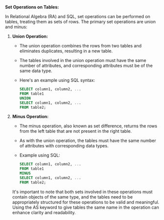 **Set Operations on Tables:**

In Relational Algebra (RA) and SQL, set operations can be performed on tables, treating them as sets of rows. The primary set operations are union and minus:

1. **Union Operation:**
   - The union operation combines the rows from two tables and eliminates duplicates, resulting in a new table.
   - The tables involved in the union operation must have the same number of attributes, and corresponding attributes must be of the same data type.
   - Here's an example using SQL syntax:

     ```sql
     SELECT column1, column2, ...
     FROM table1
     UNION
     SELECT column1, column2, ...
     FROM table2;
     ```

2. **Minus Operation:**
   - The minus operation, also known as set difference, returns the rows from the left table that are not present in the right table.
   - As with the union operation, the tables must have the same number of attributes with corresponding data types.
   - Example using SQL:

     ```sql
     SELECT column1, column2, ...
     FROM table1
     MINUS
     SELECT column1, column2, ...
     FROM table2;
     ```

   It's important to note that both sets involved in these operations must contain objects of the same type, and the tables need to be appropriately structured for these operations to be valid and meaningful. Using the AS keyword to give tables the same name in the operation can enhance clarity and readability.